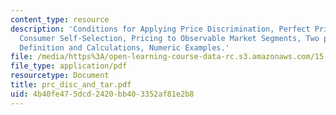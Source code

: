 ```yaml
---
content_type: resource
description: 'Conditions for Applying Price Discrimination, Perfect Price Discrimination,
  Consumer Self-Selection, Pricing to Observable Market Segments, Two part Tariff:
  Definition and Calculations, Numeric Examples.'
file: /media/https%3A/open-learning-course-data-rc.s3.amazonaws.com/15-010-economic-analysis-for-business-decisions-fall-2004/4b40fe475dcd2420bb403352af81e2b8_prc_disc_and_tar.pdf
file_type: application/pdf
resourcetype: Document
title: prc_disc_and_tar.pdf
uid: 4b40fe47-5dcd-2420-bb40-3352af81e2b8
---
```

